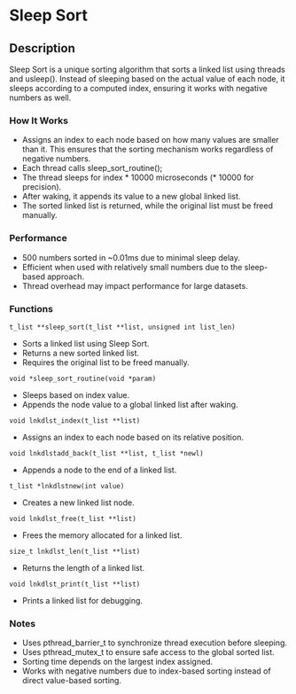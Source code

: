 # Sleep Sort

## Description
Sleep Sort is a unique sorting algorithm that sorts a linked list using threads and usleep(). Instead of sleeping based on the actual value of each node, it sleeps according to a computed index, ensuring it works with negative numbers as well.

### How It Works
- Assigns an index to each node based on how many values are smaller than it. This ensures that the sorting mechanism works regardless of negative numbers.  
- Each thread calls sleep_sort_routine(); 
- The thread sleeps for index * 10000 microseconds (* 10000 for precision).  
- After waking, it appends its value to a new global linked list.  
- The sorted linked list is returned, while the original list must be freed manually.  

### Performance
- 500 numbers sorted in ~0.01ms due to minimal sleep delay.  
- Efficient when used with relatively small numbers due to the sleep-based approach.  
- Thread overhead may impact performance for large datasets.  

### Functions  
`t_list **sleep_sort(t_list **list, unsigned int list_len)`  
- Sorts a linked list using Sleep Sort.  
- Returns a new sorted linked list.  
- Requires the original list to be freed manually.

`void *sleep_sort_routine(void *param)`  
- Sleeps based on index value.  
- Appends the node value to a global linked list after waking.  

`void lnkdlst_index(t_list **list)`  
- Assigns an index to each node based on its relative position.  

`void lnkdlstadd_back(t_list **list, t_list *newl)`  
- Appends a node to the end of a linked list.  

`t_list *lnkdlstnew(int value)`  
- Creates a new linked list node.  

`void lnkdlst_free(t_list **list)`  
- Frees the memory allocated for a linked list.  

`size_t lnkdlst_len(t_list **list)`  
- Returns the length of a linked list.  

`void lnkdlst_print(t_list **list)`  
- Prints a linked list for debugging.  

### Notes  
- Uses pthread_barrier_t to synchronize thread execution before sleeping.  
- Uses pthread_mutex_t to ensure safe access to the global sorted list.  
- Sorting time depends on the largest index assigned.  
- Works with negative numbers due to index-based sorting instead of direct value-based sorting.  
